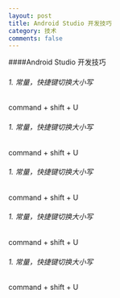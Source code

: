 ```yaml
---
layout: post
title: Android Studio 开发技巧
category: 技术
comments: false
---
```

 
####Android Studio 开发技巧


###### 1. 常量，快捷键切换大小写
command + shift + U

###### 1. 常量，快捷键切换大小写
command + shift + U

###### 1. 常量，快捷键切换大小写
command + shift + U

###### 1. 常量，快捷键切换大小写
command + shift + U

###### 1. 常量，快捷键切换大小写
command + shift + U